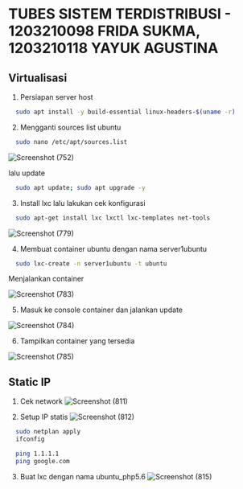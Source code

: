 # TUBES SISTEM TERDISTRIBUSI - 1203210098 FRIDA SUKMA, 1203210118 YAYUK AGUSTINA
## Virtualisasi
1. Persiapan server host
```bash
  sudo apt install -y build-essential linux-headers-$(uname -r)
```
2. Mengganti sources list ubuntu
```bash
  sudo nano /etc/apt/sources.list
```
![Screenshot (752)](https://github.com/Aurelshere/Sistem-Terdistribusi/assets/129272687/c7d63888-c444-4586-a98a-288cd4eca317)

lalu update
```bash
  sudo apt update; sudo apt upgrade -y
```
3. Install lxc lalu lakukan cek konfigurasi
```bash
  sudo apt-get install lxc lxctl lxc-templates net-tools  
```
![Screenshot (779)](https://github.com/Aurelshere/Sistem-Terdistribusi/assets/129272687/f6daf812-2a3a-4656-8d05-386c9e57a7d1)

4. Membuat container ubuntu dengan nama server1ubuntu
```bash
  sudo lxc-create -n server1ubuntu -t ubuntu  
```

Menjalankan container

![Screenshot (783)](https://github.com/Aurelshere/Sistem-Terdistribusi/assets/129272687/08fda7f2-2c77-4ab3-83a9-687d9b840c5e)

5. Masuk ke console container dan jalankan update

![Screenshot (784)](https://github.com/Aurelshere/Sistem-Terdistribusi/assets/129272687/3b94ceb9-3c49-4475-831e-a23383d62616)

6. Tampilkan container yang tersedia

![Screenshot (785)](https://github.com/Aurelshere/Sistem-Terdistribusi/assets/129272687/ae3ca6ee-cebb-410b-b51b-4fb586541a0d)

## Static IP

1. Cek network
![Screenshot (811)](https://github.com/Aurelshere/Sistem-Terdistribusi/assets/129272687/cadf635e-0e06-4d13-bca7-3ddaf66fc560)

2. Setup IP statis
![Screenshot (812)](https://github.com/Aurelshere/Sistem-Terdistribusi/assets/129272687/954463b6-504a-4039-a14d-113e269ba043)
```bash
  sudo netplan apply
  ifconfig  
```
```bash
  ping 1.1.1.1
  ping google.com  
```

3. Buat lxc dengan nama ubuntu_php5.6
![Screenshot (815)](https://github.com/Aurelshere/Sistem-Terdistribusi/assets/129272687/7e475c9c-54ed-4b73-9b51-475a6d0e066e)
